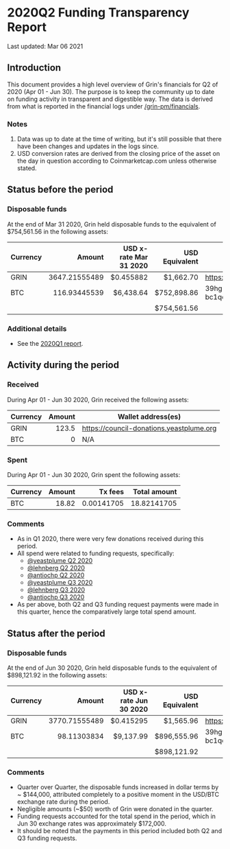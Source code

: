 # 2020Q2 Funding Transparency Report

Last updated: Mar 06 2021

## Introduction
This document provides a high level overview of Grin's financials for Q2 of 2020 (Apr 01 - Jun 30). The purpose is to keep the community up to date on funding activity in transparent and digestible way. The data is derived from what is reported in the financial logs under [/grin-pm/financials](https://github.com/mimblewimble/grin-pm/tree/master/financials).

### Notes

1. Data was up to date at the time of writing, but it's still possible that there have been changes and updates in the logs since.
2. USD conversion rates are derived from the closing price of the asset on the day in question according to Coinmarketcap.com unless otherwise stated. 

## Status before the period

### Disposable funds

At the end of Mar 31 2020, Grin held disposable funds to the equivalent of $754,561.56 in the following assets:

Currency | Amount | USD x-rate Mar 31 2020 | USD Equivalent | Wallet address(es)
|---|---:|---:|---:|---|
GRIN | 3647.21555489 | $0.455882 | $1,662.70 | https://donations.grin-tech.org
BTC | 116.93445539 | $6,438.64 | $752,898.86 | 39hgKkhfPFpwKRQ6yARGwU2uuVay69NKu4<br />bc1qecw954uappnwhle6tmafqskn6vxmpr6lmmuwfwldphfxplcshgnssy9kmx
| | | | $754,561.56 |

### Additional details
* See the [2020Q1 report](funding_transparency_2020Q1.md).

## Activity during the period

### Received

During Apr 01 - Jun 30 2020, Grin received the following assets: 

Currency | Amount | Wallet address(es)
|---|---:|---|
GRIN | 123.5 | https://council-donations.yeastplume.org
BTC | 0 | N/A

### Spent

During Apr 01 - Jun 30 2020, Grin spent the following assets:

Currency | Amount | Tx fees | Total amount |
|---|---:|---:|---:|
BTC | 18.82 | 0.00141705 | 18.82141705 |

### Comments
* As in Q1 2020, there were very few donations received during this period.
* All spend were related to funding requests, specifically:
   * [@yeastplume Q2 2020](../../notes/20200310-meeting-governance.md#decision-approve-yeastplume-funding-request)
   * [@lehnberg Q2 2020](../../notes/20200324-meeting-governance.md#decision-approve-lehnberg-funding-request)
   * [@antiochp Q2 2020](../../notes/20200407-meeting-governance.md#decision-approve-antiochp-funding-request)
   * [@yeastplume Q3 2020](../../notes/20200630-meeting-governance.md#decision-approve-yeastplume-funding-request)
   * [@lehnberg Q3 2020](../../notes/20200630-meeting-governance.md#decision-approve-lehnberg-funding-request)
   * [@antiochp Q3 2020](../../notes/20200630-meeting-governance.md#decision-approve-antiochp-funding-request)
* As per above, both Q2 and Q3 funding request payments were made in this quarter, hence the comparatively large total spend amount.

## Status after the period

### Disposable funds

At the end of Jun 30 2020, Grin held disposable funds to the equivalent of $898,121.92 in the following assets:

Currency | Amount | USD x-rate Jun 30 2020 | USD Equivalent | Wallet address(es)
|---|---:|---:|---:|---|
GRIN | 3770.71555489 | $0.415295 | $1,565.96 | https://donations.grin-tech.org
BTC | 98.11303834 | $9,137.99 | $896,555.96 | 39hgKkhfPFpwKRQ6yARGwU2uuVay69NKu4<br />bc1qecw954uappnwhle6tmafqskn6vxmpr6lmmuwfwldphfxplcshgnssy9kmx
| | | | $898,121.92 |

### Comments
* Quarter over Quarter, the disposable funds increased in dollar terms by ~ $144,000, attributed completely to a positive moment in the USD/BTC exchange rate during the period.
* Negligible amounts (~$50) worth of Grin were donated in the quarter. 
* Funding requests accounted for the total spend in the period, which in Jun 30 exchange rates was approximately $172,000.
* It should be noted that the payments in this period included both Q2 and Q3 funding requests.